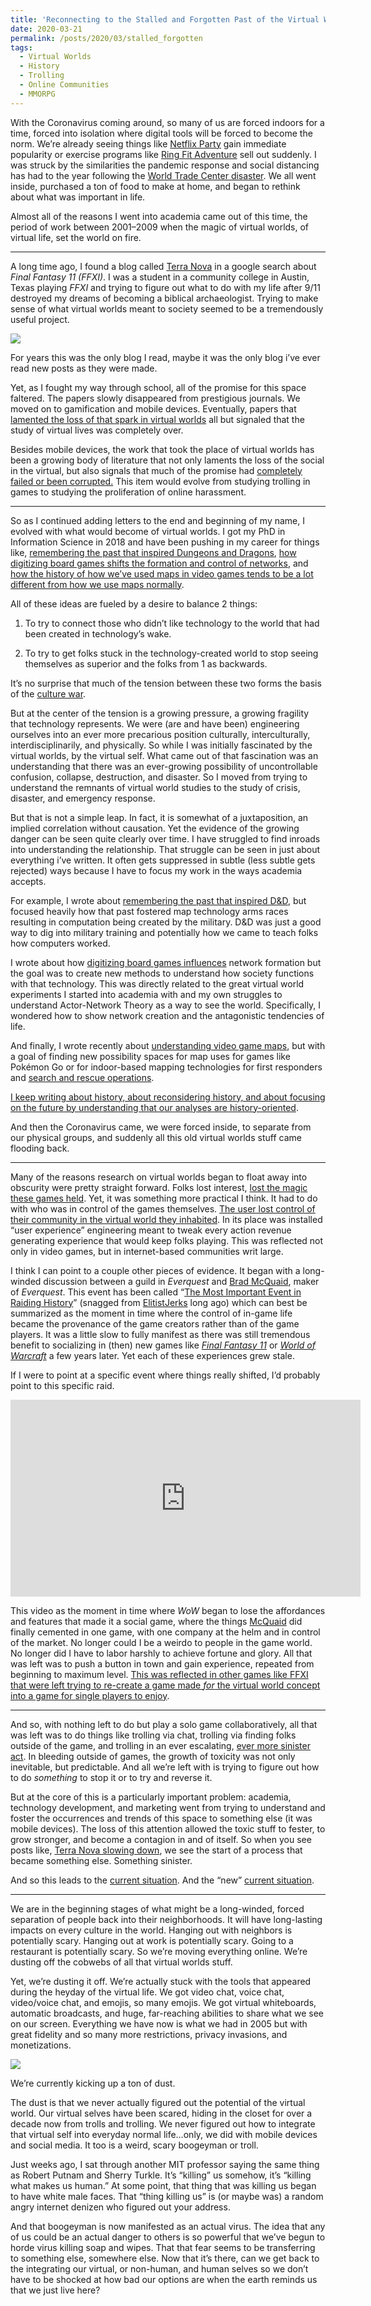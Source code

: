 ```yaml
---
title: 'Reconnecting to the Stalled and Forgotten Past of the Virtual World'
date: 2020-03-21
permalink: /posts/2020/03/stalled_forgotten
tags:
  - Virtual Worlds
  - History
  - Trolling
  - Online Communities
  - MMORPG
---
```


With the Coronavirus coming around, so many of us are forced indoors for a time, forced into isolation where digital tools will be forced to become the norm. We’re already seeing things like [Netflix Party](https://www.netflixparty.com/) gain immediate popularity or exercise programs like [Ring Fit Adventure](https://www.vice.com/en_us/article/m7q448/people-are-driving-for-hours-and-paying-hundreds-ring-fit) sell out suddenly. I was struck by the similarities the pandemic response and social distancing has had to the year following the [World Trade Center disaster](https://www.history.com/topics/21st-century/9-11-attacks). We all went inside, purchased a ton of food to make at home, and began to rethink about what was important in life.

Almost all of the reasons I went into academia came out of this time, the period of work between 2001–2009 when the magic of virtual worlds, of virtual life, set the world on fire.

***

A long time ago, I found a blog called [Terra Nova](https://terranova.blogs.com/terra_nova/archives.html) in a google search about _Final Fantasy 11 (FFXI)_. I was a student in a community college in Austin, Texas playing _FFXI_ and trying to figure out what to do with my life after 9/11 destroyed my dreams of becoming a biblical archaeologist. Trying to make sense of what virtual worlds meant to society seemed to be a tremendously useful project.

![](https://raw.githubusercontent.com/nicklalone/nicklalone.github.io/master/images/tn.png)

For years this was the only blog I read, maybe it was the only blog i’ve ever read new posts as they were made.

Yet, as I fought my way through school, all of the promise for this space faltered. The papers slowly disappeared from prestigious journals. We moved on to gamification and mobile devices. Eventually, papers that [lamented the loss of that spark in virtual worlds](https://pdfs.semanticscholar.org/5ddd/2bc397f451dd3f407cd7b373899555147e83.pdf) all but signaled that the study of virtual lives was completely over.

Besides mobile devices, the work that took the place of virtual worlds has been a growing body of literature that not only laments the loss of the social in the virtual, but also signals that much of the promise had [completely failed or been corrupted.](http://blogs.harvard.edu/mediaberkman/2010/06/16/lisa-nakamura-dont-hate-the-player-hate-the-game/) This item would evolve from studying trolling in games to studying the proliferation of online harassment.

***

So as I continued adding letters to the end and beginning of my name, I evolved with what would become of virtual worlds. I got my PhD in Information Science in 2018 and have been pushing in my career for things like, [remembering the past that inspired Dungeons and Dragons](http://analoggamestudies.org/2019/09/a-tale-of-dungeons-dragons-and-the-origins-of-the-game-platform/), [how digitizing board games shifts the formation and control of networks](https://etda.libraries.psu.edu/catalog/15635njl164), and [how the history of how we’ve used maps in video games tends to be a lot different from how we use maps normally](https://dl.acm.org/doi/abs/10.1145/3336144).

All of these ideas are fueled by a desire to balance 2 things:

1.  To try to connect those who didn’t like technology to the world that had been created in technology’s wake.
    
2.  To try to get folks stuck in the technology-created world to stop seeing themselves as superior and the folks from 1 as backwards.
    
It’s no surprise that much of the tension between these two forms the basis of the [culture war](https://www.politico.com/magazine/story/2018/11/02/culture-war-liberals-conservatives-trump-2018-222095).

But at the center of the tension is a growing pressure, a growing fragility that technology represents. We were (are and have been) engineering ourselves into an ever more precarious position culturally, interculturally, interdisciplinarily, and physically. So while I was initially fascinated by the virtual worlds, by the virtual self. What came out of that fascination was an understanding that there was an ever-growing possibility of uncontrollable confusion, collapse, destruction, and disaster. So I moved from trying to understand the remnants of virtual world studies to the study of crisis, disaster, and emergency response.

But that is not a simple leap. In fact, it is somewhat of a juxtaposition, an implied correlation without causation. Yet the evidence of the growing danger can be seen quite clearly over time. I have struggled to find inroads into understanding the relationship. That struggle can be seen in just about everything i’ve written. It often gets suppressed in subtle (less subtle gets rejected) ways because I have to focus my work in the ways academia accepts.

For example, I wrote about [remembering the past that inspired D&D,](http://analoggamestudies.org/2019/09/a-tale-of-dungeons-dragons-and-the-origins-of-the-game-platform/) but focused heavily how that past fostered map technology arms races resulting in computation being created by the military. D&D was just a good way to dig into military training and potentially how we came to teach folks how computers worked.

I wrote about how [digitizing board games influences](https://nicklalone.com/publication/2018-07-08-dissertation) network formation but the goal was to create new methods to understand how society functions with that technology. This was directly related to the great virtual world experiments I started into academia with and my own struggles to understand Actor-Network Theory as a way to see the world. Specifically, I wondered how to show network creation and the antagonistic tendencies of life.

And finally, I wrote recently about [understanding video game maps](https://dl.acm.org/doi/abs/10.1145/3336144), but with a goal of finding new possibility spaces for map uses for games like Pokémon Go or for indoor-based mapping technologies for first responders and [search and rescue operations](https://www.halfwaytothefuture.org/2019/programme/lalone-a-vision-of-augmented-reality-for-urban-search-and-rescue/).

[I keep writing about history, about reconsidering history, and about focusing on the future by understanding that our analyses are history-oriented](https://medium.com/@Nick_Lalone/fostering-historical-research-in-cscw-hci-1ecb362b1df).

And then the Coronavirus came, we were forced inside, to separate from our physical groups, and suddenly all this old virtual worlds stuff came flooding back.

***

Many of the reasons research on virtual worlds began to float away into obscurity were pretty straight forward. Folks lost interest, [lost the magic these games held](https://www.engadget.com/2008/12/11/terra-nova-blog-slowing-down-as-we-enter-new-era/). Yet, it was something more practical I think. It had to do with who was in control of the games themselves. [The user lost control of their community in the virtual world they inhabited](https://escholarship.org/uc/item/7br694vk). In its place was installed “user experience” engineering meant to tweak every action revenue generating experience that would keep folks playing. This was reflected not only in video games, but in internet-based communities writ large.

I think I can point to a couple other pieces of evidence. It began with a long-winded discussion between a guild in _Everquest_ and [Brad McQuaid](https://arstechnica.com/gaming/2019/11/everquest-lead-producer-and-designer-brad-mcquaid-has-passed-away/), maker of _Everquest_. This event has been called “[The Most Important Event in Raiding History](https://www.dropbox.com/s/eam0z21sufcn37a/The%20most%20important%20event%20in%20raiding%20history%20-%20full%20-ui%20.pdf?dl=0)” (snagged from [ElitistJerks](https://web.archive.org/web/20101009211455/http:/elitistjerks.com/blogs/jamesvz/487-most_important_event_raiding_history.html) long ago) which can best be summarized as the moment in time where the control of in-game life became the provenance of the game creators rather than of the game players. It was a little slow to fully manifest as there was still tremendous benefit to socializing in (then) new games like [_Final Fantasy 11_](http://tuufless.blogspot.com/2006/03/limitbreak-vs-absolute-virtue.html) or [_World of Warcraft_](https://www.amazon.com/Leet-Noobs-Warcraft-Literacies-Epistemologies/dp/1433116103) a few years later. Yet each of these experiences grew stale.

If I were to point at a specific event where things really shifted, I’d probably point to this specific raid.

<iframe width="560" height="315" src="https://www.youtube.com/embed/S_ggLGj37qI" frameborder="0" allow="accelerometer; autoplay; encrypted-media; gyroscope; picture-in-picture" allowfullscreen></iframe>

This video as the moment in time where _WoW_ began to lose the affordances and features that made it a social game, where the things [McQuaid](https://arstechnica.com/gaming/2019/11/everquest-lead-producer-and-designer-brad-mcquaid-has-passed-away/) did finally cemented in one game, with one company at the helm and in control of the market. No longer could I be a weirdo to people in the game world. No longer did I have to labor harshly to achieve fortune and glory. All that was left was to push a button in town and gain experience, repeated from beginning to maximum level. [This was reflected in other games like FFXI that were left trying to re-create a game made _for_ the virtual world concept into a game for single players to enjoy](https://www.dropbox.com/s/3qbrpofouwg1lsr/LaLone%20-%20FFXI%20Archaeology.pdf?dl=0).

***

And so, with nothing left to do but play a solo game collaboratively, all that was left was to do things like trolling via chat, trolling via finding folks outside of the game, and trolling in an ever escalating, [ever more sinister act](https://www.cnn.com/2019/09/14/us/swatting-sentence-casey-viner/index.html). In bleeding outside of games, the growth of toxicity was not only inevitable, but predictable. And all we’re left with is trying to figure out how to do _something_ to stop it or to try and reverse it.

But at the core of this is a particularly important problem: academia, technology development, and marketing went from trying to understand and foster the occurrences and trends of this space to something else (it was mobile devices). The loss of this attention allowed the toxic stuff to fester, to grow stronger, and become a contagion in and of itself. So when you see posts like, [Terra Nova slowing down](https://www.engadget.com/2008/12/11/terra-nova-blog-slowing-down-as-we-enter-new-era/), we see the start of a process that became something else. Something sinister.

And so this leads to the [current situation](https://slate.com/technology/2019/08/gamergate-video-games-five-years-later.html). And the “new” [current situation](https://experience.arcgis.com/experience/685d0ace521648f8a5beeeee1b9125cd).

***

We are in the beginning stages of what might be a long-winded, forced separation of people back into their neighborhoods. It will have long-lasting impacts on every culture in the world. Hanging out with neighbors is potentially scary. Hanging out at work is potentially scary. Going to a restaurant is potentially scary. So we’re moving everything online. We’re dusting off the cobwebs of all that virtual worlds stuff.

Yet, we’re dusting it off. We’re actually stuck with the tools that appeared during the heyday of the virtual life. We got video chat, voice chat, video/voice chat, and emojis, so many emojis. We got virtual whiteboards, automatic broadcasts, and huge, far-reaching abilities to share what we see on our screen. Everything we have now is what we had in 2005 but with great fidelity and so many more restrictions, privacy invasions, and monetizations.

![](https://raw.githubusercontent.com/nicklalone/nicklalone.github.io/master/images/cv19.png)

We’re currently kicking up a ton of dust.

The dust is that we never actually figured out the potential of the virtual world. Our virtual selves have been scared, hiding in the closet for over a decade now from trolls and trolling. We never figured out how to integrate that virtual self into everyday normal life…only, we did with mobile devices and social media. It too is a weird, scary boogeyman or troll.

Just weeks ago, I sat through another MIT professor saying the same thing as Robert Putnam and Sherry Turkle. It’s “killing” us somehow, it’s “killing what makes us human.” At some point, that thing that was killing us began to have white male faces. That “thing killing us” is (or maybe was) a random angry internet denizen who figured out your address.

And that boogeyman is now manifested as an actual virus. The idea that any of us could be an actual danger to others is so powerful that we’ve begun to horde virus killing soap and wipes. That that fear seems to be transferring to something else, somewhere else. Now that it’s there, can we get back to the integrating our virtual, or non-human, and human selves so we don’t have to be shocked at how bad our options are when the earth reminds us that we just live here?
